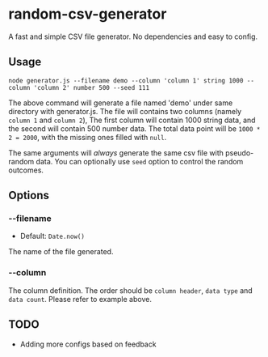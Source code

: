 # random-csv-generator

A fast and simple CSV file generator. No dependencies and easy to config.

## Usage

`node generator.js --filename demo --column 'column 1' string 1000 --column 'column 2' number 500 --seed 111`

The above command will generate a file named 'demo' under same directory with generator.js. The file will contains two columns (namely `column 1` and `column 2`), The first column will contain 1000 string data, and the second will contain 500 number data. The total data point will be `1000 * 2 = 2000`, with the missing ones filled with `null`.

The same arguments will *always* generate the same csv file with pseudo-random data. You can optionally use `seed` option to control the random outcomes.

## Options

### --filename

* Default: `Date.now()`

The name of the file generated.

### --column

The column definition. The order should be `column header`, `data type` and `data count`. Please refer to example above.

## TODO

* Adding more configs based on feedback